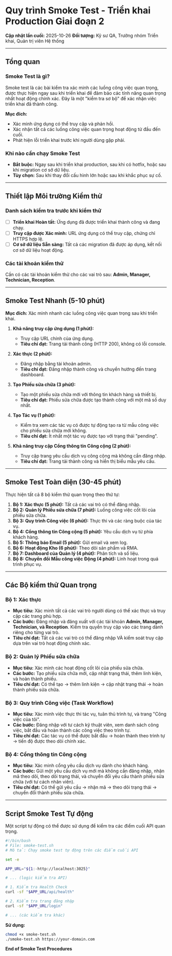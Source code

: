 # Quy trình Smoke Test - Triển khai Production Giai đoạn 2

**Cập nhật lần cuối:** 2025-10-26
**Đối tượng:** Kỹ sư QA, Trưởng nhóm Triển khai, Quản trị viên Hệ thống

---

## Tổng quan

### Smoke Test là gì?

Smoke test là các bài kiểm tra xác minh các luồng công việc quan trọng, được thực hiện ngay sau khi triển khai để đảm bảo các tính năng quan trọng nhất hoạt động chính xác. Đây là một "kiểm tra sơ bộ" để xác nhận việc triển khai đã thành công.

**Mục đích:**
*   Xác minh ứng dụng có thể truy cập và phản hồi.
*   Xác nhận tất cả các luồng công việc quan trọng hoạt động từ đầu đến cuối.
*   Phát hiện lỗi triển khai trước khi người dùng gặp phải.

### Khi nào cần chạy Smoke Test

*   **Bắt buộc:** Ngay sau khi triển khai production, sau khi có hotfix, hoặc sau khi migration cơ sở dữ liệu.
*   **Tùy chọn:** Sau khi thay đổi cấu hình lớn hoặc sau khi khắc phục sự cố.

---

## Thiết lập Môi trường Kiểm thử

### Danh sách kiểm tra trước khi kiểm thử

*   [ ] **Triển khai Hoàn tất:** Ứng dụng đã được triển khai thành công và đang chạy.
*   [ ] **Truy cập được Xác minh:** URL ứng dụng có thể truy cập, chứng chỉ HTTPS hợp lệ.
*   [ ] **Cơ sở dữ liệu Sẵn sàng:** Tất cả các migration đã được áp dụng, kết nối cơ sở dữ liệu hoạt động.

### Các tài khoản kiểm thử

Cần có các tài khoản kiểm thử cho các vai trò sau: **Admin, Manager, Technician, Reception**.

---

## Smoke Test Nhanh (5-10 phút)

**Mục đích:** Xác minh nhanh các luồng công việc quan trọng sau khi triển khai.

1.  **Khả năng truy cập ứng dụng (1 phút):**
    *   Truy cập URL chính của ứng dụng.
    *   **Tiêu chí đạt:** Trang tải thành công (HTTP 200), không có lỗi console.

2.  **Xác thực (2 phút):**
    *   Đăng nhập bằng tài khoản admin.
    *   **Tiêu chí đạt:** Đăng nhập thành công và chuyển hướng đến trang dashboard.

3.  **Tạo Phiếu sửa chữa (3 phút):**
    *   Tạo một phiếu sửa chữa mới với thông tin khách hàng và thiết bị.
    *   **Tiêu chí đạt:** Phiếu sửa chữa được tạo thành công với một mã số duy nhất.

4.  **Tạo Tác vụ (1 phút):**
    *   Kiểm tra xem các tác vụ có được tự động tạo ra từ mẫu công việc cho phiếu sửa chữa mới không.
    *   **Tiêu chí đạt:** Ít nhất một tác vụ được tạo với trạng thái "pending".

5.  **Khả năng truy cập Cổng thông tin Công cộng (2 phút):**
    *   Truy cập trang yêu cầu dịch vụ công cộng mà không cần đăng nhập.
    *   **Tiêu chí đạt:** Trang tải thành công và hiển thị biểu mẫu yêu cầu.

---

## Smoke Test Toàn diện (30-45 phút)

Thực hiện tất cả 8 bộ kiểm thử quan trọng theo thứ tự:

1.  **Bộ 1: Xác thực (5 phút):** Tất cả các vai trò có thể đăng nhập.
2.  **Bộ 2: Quản lý Phiếu sửa chữa (7 phút):** Luồng công việc cốt lõi của phiếu sửa chữa.
3.  **Bộ 3: Quy trình Công việc (6 phút):** Thực thi và các ràng buộc của tác vụ.
4.  **Bộ 4: Cổng thông tin Công cộng (5 phút):** Yêu cầu dịch vụ từ phía khách hàng.
5.  **Bộ 5: Thông báo Email (5 phút):** Gửi email và xem log.
6.  **Bộ 6: Hoạt động Kho (6 phút):** Theo dõi sản phẩm và RMA.
7.  **Bộ 7: Dashboard của Quản lý (4 phút):** Phân tích và số liệu.
8.  **Bộ 8: Chuyển đổi Mẫu công việc Động (4 phút):** Linh hoạt trong quá trình phục vụ.

---

## Các Bộ kiểm thử Quan trọng

### Bộ 1: Xác thực

*   **Mục tiêu:** Xác minh tất cả các vai trò người dùng có thể xác thực và truy cập các trang phù hợp.
*   **Các bước:** Đăng nhập và đăng xuất với các tài khoản **Admin, Manager, Technician, và Reception**. Kiểm tra quyền truy cập vào các trang dành riêng cho từng vai trò.
*   **Tiêu chí đạt:** Tất cả các vai trò có thể đăng nhập VÀ kiểm soát truy cập dựa trên vai trò hoạt động chính xác.

### Bộ 2: Quản lý Phiếu sửa chữa

*   **Mục tiêu:** Xác minh các hoạt động cốt lõi của phiếu sửa chữa.
*   **Các bước:** Tạo phiếu sửa chữa mới, cập nhật trạng thái, thêm linh kiện, và hoàn thành phiếu.
*   **Tiêu chí đạt:** Có thể tạo → thêm linh kiện → cập nhật trạng thái → hoàn thành phiếu sửa chữa.

### Bộ 3: Quy trình Công việc (Task Workflow)

*   **Mục tiêu:** Xác minh việc thực thi tác vụ, tuân thủ trình tự, và trang "Công việc của tôi".
*   **Các bước:** Đăng nhập với tư cách kỹ thuật viên, xem danh sách công việc, bắt đầu và hoàn thành các công việc theo trình tự.
*   **Tiêu chí đạt:** Các tác vụ có thể được bắt đầu → hoàn thành theo trình tự → tiến độ được theo dõi chính xác.

### Bộ 4: Cổng thông tin Công cộng

*   **Mục tiêu:** Xác minh cổng yêu cầu dịch vụ dành cho khách hàng.
*   **Các bước:** Gửi một yêu cầu dịch vụ mới mà không cần đăng nhập, nhận mã theo dõi, theo dõi trạng thái, và chuyển đổi yêu cầu thành phiếu sửa chữa (với tư cách nhân viên).
*   **Tiêu chí đạt:** Có thể gửi yêu cầu → nhận mã → theo dõi trạng thái → chuyển đổi thành phiếu sửa chữa.

---

## Script Smoke Test Tự động

Một script tự động có thể được sử dụng để kiểm tra các điểm cuối API quan trọng.

```bash
#!/bin/bash
# File: smoke-test.sh
# Mô tả: Chạy smoke test tự động trên các điểm cuối API

set -e

APP_URL="${1:-http://localhost:3025}"

# ... (logic kiểm tra API)

# 1. Kiểm tra Health Check
curl -sf "$APP_URL/api/health"

# 2. Kiểm tra trang đăng nhập
curl -sf "$APP_URL/login"

# ... (các kiểm tra khác)
```

**Sử dụng:**

```bash
chmod +x smoke-test.sh
./smoke-test.sh https://your-domain.com
```

**End of Smoke Test Procedures**